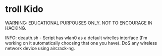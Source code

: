 # troll Kido
WARNING: EDUCATIONAL PURPOUSES ONLY. NOT TO ENCOURAGE IN HACKING.

INFO:
deauth.sh - Script has wlan0 as a default wirelles interface (I'm working on it automatically choosing that one you have). 
            DoS any wireless network device using aircrack-ng.

